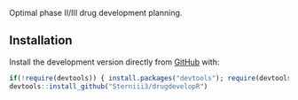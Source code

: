 Optimal phase II/III drug development planning.



## Installation

Install the development version directly from [GitHub](https://github.com/) with:

```r
if(!require(devtools)) { install.packages("devtools"); require(devtools)} 
devtools::install_github("Sterniii3/drugdevelopR")
